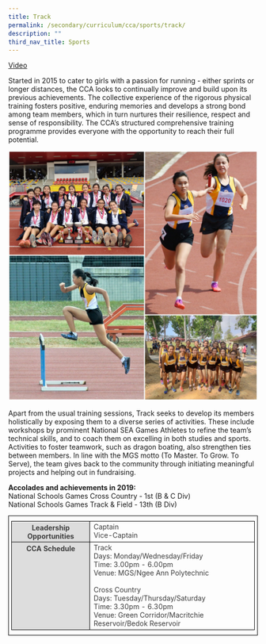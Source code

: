 ```yaml
---
title: Track
permalink: /secondary/curriculum/cca/sports/track/
description: ""
third_nav_title: Sports
---
```

[Video](https://youtu.be/4Vlxam18DJU) 

Started in 2015 to cater to girls with a passion for running - either sprints or longer distances, the CCA looks to continually improve and build upon its previous achievements. The collective experience of the rigorous physical training fosters positive, enduring memories and develops a strong bond among team members, which in turn nurtures their resilience, respect and sense of responsibility. The CCA’s structured comprehensive training programme provides everyone with the opportunity to reach their full potential.

![](/images/Sec_cca/track.jpg)

Apart from the usual training sessions, Track seeks to develop its members holistically by exposing them to a diverse series of activities. These include workshops by prominent National SEA Games Athletes to refine the team’s technical skills, and to coach them on excelling in both studies and sports. Activities to foster teamwork, such as dragon boating, also strengthen ties between members. In line with the MGS motto (To Master. To Grow. To Serve), the team gives back to the community through initiating meaningful projects and helping out in fundraising.

**Accolades and achievements in 2019:**   
National Schools Games Cross Country - 1st (B & C Div)   
National Schools Games Track & Field - 13th (B Div)

<style type="text/css">
.tg {
    border-color: black;
    border-style: solid;
    border-width: 1px;
    color: #3D3D3D;
    padding: 10px 5px;
}
.tg td {
    overflow: hidden;
    word-break: normal;
}
.tg th {
    background-color: #DDD;
    border-color: black;
    border-style: solid;
    border-width: 1px;
    color: #3D3D3D;
    font-weight: bold;
}
.tg .tr-norm {
    border-color: black;
    border-style: solid;
    border-width: 1px;
    vertical-align: top;
}
.tg .tr-header {
    border-color: black;
    border-style: solid;
    border-width: 1px;
    color: #3D3D3D;
    font-weight: bold;
    vertical-align: top
}
</style>
<table class="tg">
  <thead>
    <tr>
      <th class="tr-header">Leadership Opportunities</th>
      <td class="tr-norm">Captain<br>
				Vice-Captain
			</td>
		</tr>
	</thead>
	<tbody>
    <tr>
      <th class="tr-header">CCA Schedule</th>
      <td class="tr-norm">Track<br>
        Days: Monday/Wednesday/Friday<br>
        Time: 3.00pm - 6.00pm<br>
        Venue: MGS/Ngee Ann Polytechnic<br>
        <br>
        Cross Country<br>
        Days: Tuesday/Thursday/Saturday<br>
        Time: 3.30pm - 6.30pm<br>
    Venue: Green Corridor/Macritchie Reservoir/Bedok Reservoir
			</td>
		</tr>
	</tbody>
</table>